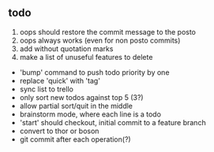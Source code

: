 todo
----

1. oops should restore the commit message to the posto
2. oops always works (even for non posto commits)
3. add without quotation marks
4. make a list of unuseful features to delete
* 'bump' command to push todo priority by one
* replace 'quick' with 'tag'
* sync list to trello
* only sort new todos against top 5 (3?)
* allow partial sort/quit in the middle
* brainstorm mode, where each line is a todo
* 'start' should checkout, initial commit to a feature branch
* convert to thor or boson
* git commit after each operation(?)
